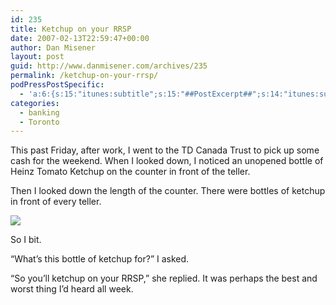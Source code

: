 ```yaml
---
id: 235
title: Ketchup on your RRSP
date: 2007-02-13T22:59:47+00:00
author: Dan Misener
layout: post
guid: http://www.danmisener.com/archives/235
permalink: /ketchup-on-your-rrsp/
podPressPostSpecific:
  - 'a:6:{s:15:"itunes:subtitle";s:15:"##PostExcerpt##";s:14:"itunes:summary";s:15:"##PostExcerpt##";s:15:"itunes:keywords";s:17:"##WordPressCats##";s:13:"itunes:author";s:10:"##Global##";s:15:"itunes:explicit";s:7:"Default";s:12:"itunes:block";s:7:"Default";}'
categories:
  - banking
  - Toronto
---
```

This past Friday, after work, I went to the TD Canada Trust to pick up some cash for the weekend. When I looked down, I noticed an unopened bottle of Heinz Tomato Ketchup on the counter in front of the teller.

Then I looked down the length of the counter. There were bottles of ketchup in front of every teller.

![](http://farm1.static.flickr.com/183/385005490_e26f93218e.jpg)

So I bit.

&#8220;What&#8217;s this bottle of ketchup for?&#8221; I asked.

&#8220;So you&#8217;ll ketchup on your RRSP,&#8221; she replied. It was perhaps the best and worst thing I&#8217;d heard all week.
